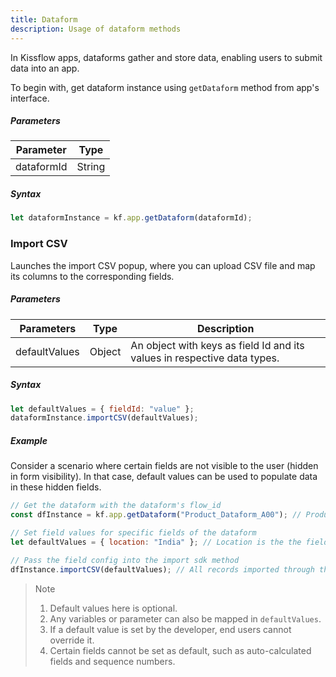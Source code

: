 ```yaml
---
title: Dataform
description: Usage of dataform methods
---
```


In Kissflow apps, dataforms gather and store data, enabling users to submit data into an app.

To begin with, get dataform instance using `getDataform` method from app's interface.

##### Parameters

| Parameter  | Type   |
| ---------- | ------ |
| dataformId | String |

##### Syntax

```js
let dataformInstance = kf.app.getDataform(dataformId);
```

### Import CSV

Launches the import CSV popup, where you can upload CSV file and map its columns to
the corresponding fields.

##### Parameters

| Parameters    | Type   | Description                                                              |
| ------------- | ------ | ------------------------------------------------------------------------ |
| defaultValues | Object | An object with keys as field Id and its values in respective data types. |

##### Syntax

```js
let defaultValues = { fieldId: "value" };
dataformInstance.importCSV(defaultValues);
```

##### Example

Consider a scenario where certain fields are not visible to the user (hidden in form visibility). In that case, default values can be used to populate data in these hidden fields.

```js
// Get the dataform with the dataform's flow_id
const dfInstance = kf.app.getDataform("Product_Dataform_A00"); // Product_Dataform_A00 is the flow_id.

// Set field values for specific fields of the dataform
let defaultValues = { location: "India" }; // Location is the the field_id of a field inside the dataform.

// Pass the field config into the import sdk method
dfInstance.importCSV(defaultValues); // All records imported through this importer would have the Location field set as India.
```

> Note
>
> 1. Default values here is optional.
> 2. Any variables or parameter can also be mapped in `defaultValues`.
> 3. If a default value is set by the developer, end users cannot override it.
> 4. Certain fields cannot be set as default, such as auto-calculated fields and sequence numbers.
